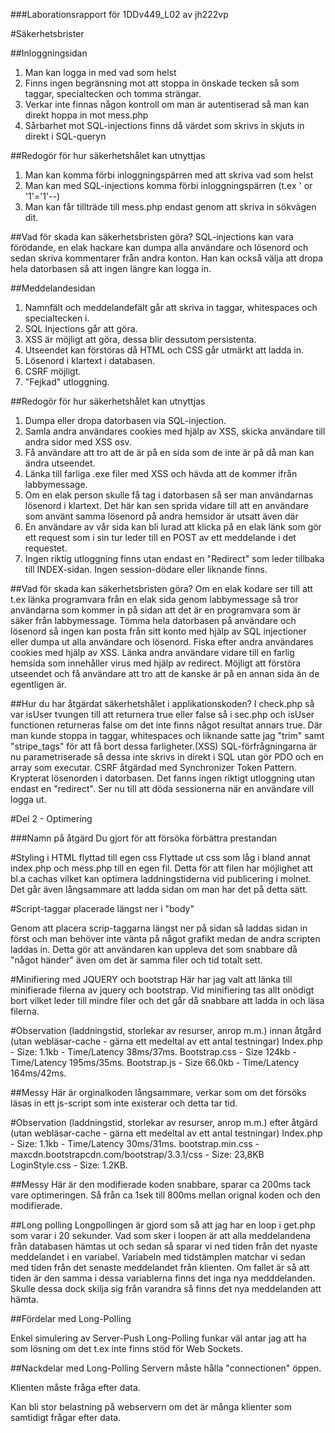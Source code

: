 ﻿###Laborationsrapport för 1DDv449_L02 av jh222vp

#Säkerhetsbrister

##Inloggningsidan

1. Man kan logga in med vad som helst
2. Finns ingen begränsning mot att stoppa in önskade tecken så som
taggar, specialtecken och tomma strängar.
3. Verkar inte finnas någon kontroll om man är autentiserad så man kan direkt hoppa in mot mess.php
4. Sårbarhet mot SQL-injections finns då värdet som skrivs in skjuts in direkt i SQL-queryn

##Redogör för hur säkerhetshålet kan utnyttjas
1. Man kan komma förbi inloggningspärren med att skriva vad som helst
2. Man kan med SQL-injections komma förbi inloggningspärren (t.ex ' or '1'='1'--)
3. Man kan får tillträde till mess.php endast genom att skriva in sökvägen dit.

##Vad för skada kan säkerhetsbristen göra?
SQL-injections kan vara förödande, en elak hackare kan dumpa alla användare och lösenord
och sedan skriva kommentarer från andra konton. Han kan också välja att dropa hela datorbasen
så att ingen längre kan logga in.

##Meddelandesidan

1. Namnfält och meddelandefält går att skriva in taggar, whitespaces och specialtecken i.
2. SQL Injections går att göra.
3. XSS är möjligt att göra, dessa blir dessutom persistenta.
4. Utseendet kan förstöras då HTML och CSS går utmärkt att ladda in.
5. Lösenord i klartext i databasen.
6. CSRF möjligt.
7. "Fejkad" utloggning.

##Redogör för hur säkerhetshålet kan utnyttjas

1. Dumpa eller dropa datorbasen via SQL-injection.
2. Samla andra användares cookies med hjälp av XSS, skicka användare till andra sidor med XSS osv.
3. Få användare att tro att de är på en sida som de inte är på då man kan ändra utseendet.
4. Länka till farliga .exe filer med XSS och hävda att de kommer ifrån labbymessage.
5. Om en elak person skulle få tag i datorbasen så ser man användarnas lösenord i klartext.
   Det här kan sen sprida vidare till att en användare som använt samma lösenord på andra hemsidor är utsatt även där
6. En användare av vår sida kan bli lurad att klicka på en elak länk som gör ett request som i sin tur leder till en POST av ett meddelande i det requestet.
7. Ingen riktig utloggning finns utan endast en "Redirect" som leder tillbaka till INDEX-sidan. Ingen session-dödare eller liknande finns.


##Vad för skada kan säkerhetsbristen göra?
Om en elak kodare ser till att t.ex länka programvara från en elak sida genom labbymessage så tror
användarna som kommer in på sidan att det är en programvara som är säker från labbymessage.
Tömma hela datorbasen på användare och lösenord så ingen kan posta från sitt konto med hjälp av SQL injectioner
eller dumpa ut alla användare och lösenord.
Fiska efter andra användares cookies med hjälp av XSS.
Länka andra användare vidare till en farlig hemsida som innehåller virus med hjälp av redirect.
Möjligt att förstöra utseendet och få användare att tro att de kanske är på en annan sida än de egentligen är.


##Hur du har åtgärdat säkerhetshålet i applikationskoden?
I check.php så var isUser tvungen till att returnera true eller false så i sec.php och isUser functionen returneras false om det inte finns något resultat annars true.
Där man kunde stoppa in taggar, whitespaces och liknande satte jag "trim" samt "stripe_tags" för att få bort dessa farligheter.(XSS)
SQL-förfrågningarna är nu parametriserade så dessa inte skrivs in direkt i SQL utan gör PDO och en array som executar.
CSRF åtgärdad med Synchronizer Token Pattern.
Krypterat lösenorden i datorbasen.
Det fanns ingen riktigt utloggning utan endast en "redirect". Ser nu till att döda sessionerna när en användare vill logga ut.

#Del 2 - Optimering

###Namn på åtgärd Du gjort för att försöka förbättra prestandan

#Styling i HTML flyttad till egen css
Flyttade ut css som låg i bland annat index.php och mess.php till en egen fil.
Detta för att filen har möjlighet att bl.a cachas vilket kan optimera laddningstiderna vid publicering i molnet.
Det går även långsammare att ladda sidan om man har det på detta sätt.

#Script-taggar placerade längst ner i "body"

Genom att placera scrip-taggarna längst ner på sidan så laddas sidan in först och man behöver inte vänta på något grafikt
medan de andra scripten laddas in. Detta gör att användaren kan uppleva det som snabbare då "något händer" även om det
är samma filer och tid totalt sett.

#Minifiering med JQUERY och bootstrap
Här har jag valt att länka till minifierade filerna av jquery och bootstrap.
Vid minifiering tas allt onödigt bort vilket leder till mindre filer och det går då snabbare att ladda in och läsa filerna.


#Observation (laddningstid, storlekar av resurser, anrop m.m.) innan åtgård (utan webläsar-cache - gärna ett medeltal av ett antal testningar)
Index.php - Size: 1.1kb - Time/Latency 38ms/37ms.
Bootstrap.css - Size 124kb - Time/Latency 195ms/35ms.
Bootstrap.js - Size 66.0kb - Time/Latency 164ms/42ms.

##Messy
Här är orginalkoden långsammare, verkar som om det försöks läsas in ett js-script som inte existerar och detta tar tid.

#Observation (laddningstid, storlekar av resurser, anrop m.m.) efter åtgärd (utan webläsar-cache - gärna ett medeltal av ett antal testningar)
Index.php - Size: 1.1kb - Time/Latency 30ms/31ms.
bootstrap.min.css - maxcdn.bootstrapcdn.com/bootstrap/3.3.1/css - Size: 23,8KB
LoginStyle.css - Size: 1.2KB.

##Messy
Här är den modifierade koden snabbare, sparar ca 200ms tack vare optimeringen. Så från ca 1sek till 800ms mellan orignal
koden och den modifierade.

##Long polling
Longpollingen är gjord som så att jag har en loop i get.php som varar i 20 sekunder.
Vad som sker i loopen är att alla meddelandena från databasen hämtas ut och sedan så sparar vi ned tiden från
det nyaste meddelandet i en variabel. Variabeln med tidstämplen matchar vi sedan med tiden från det senaste meddelandet
från klienten. Om fallet är så att tiden är den samma i dessa variablerna finns det inga nya medddelanden.
Skulle dessa dock skilja sig från varandra så finns det nya meddelanden att hämta.

##Fördelar med Long-Polling

Enkel simulering av Server-Push
Long-Polling funkar väl antar jag att ha som lösning om det t.ex inte finns stöd för Web Sockets.

##Nackdelar med Long-Polling
Servern måste hålla "connectionen" öppen.

Klienten måste fråga efter data.

Kan bli stor belastning på webservern om det är många klienter som samtidigt frågar efter data.
